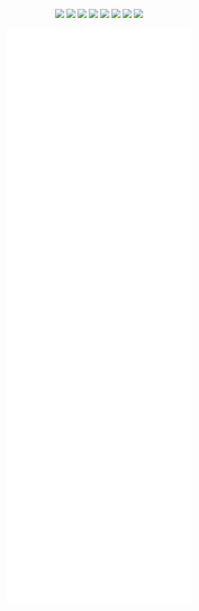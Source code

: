 <p align="center">
  <a href="https://twitter.com/intent/follow?screen_name=jeff_foley&tw_p=followbutton"><img src="https://img.shields.io/twitter/follow/jeff_foley.svg?logo=twitter"></a>
  <a href="https://discord.gg/rtN8GMd"><img src="https://img.shields.io/discord/433729817918308352.svg?logo=discord&style=flat-square"></a>
  <a href="https://www.linkedin.com/in/caffix/"><img src="https://img.shields.io/badge/-Jeff%20Foley-blue?style=flat-square&logo=Linkedin&logoColor=white&link=https://www.linkedin.com/in/caffix/"></a>
  <a href="https://www.buymeacoffee.com/caffix"><img src="https://img.shields.io/badge/buy%20me%20a%20coffee-%23FFDD00.svg?&style=flat&logo=buy%20me%20a%20coffee&logoColor=black"></a>
  <a href="https://www.paypal.me/caffix"><img src="https://img.shields.io/badge/paypal-%2300457C.svg?&style=flat&logo=paypal&logoColor=white"></a>
  <a href="https://venmo.com/caffix"><img src="https://img.shields.io/badge/venmo-%233D95CE.svg?&style=flat&logo=venmo&logoColor=white"></a>
  <a href="https://cash.app/$caffix"><img src="https://img.shields.io/badge/-Cash_App-00C244?style=flat-square&logo=cashapp&logoColor=fff"></a>
  <a href="https://github.com/sponsors/caffix"><img src="https://img.shields.io/badge/github%20sponsors-%23EA4AAA.svg?&style=flat&logo=github%20sponsors&logoColor=white"></a>
</p>

<p align="center"><a href="https://github.com/OWASP/Amass"><img src="./github-metrics.svg"></a></p>
